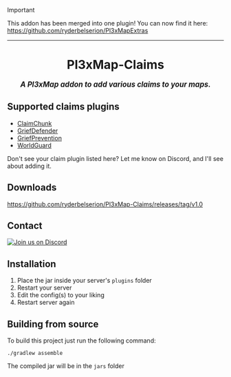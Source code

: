 > [!IMPORTANT]
> This addon has been merged into one plugin! You can now find it here: https://github.com/ryderbelserion/Pl3xMapExtras
----

<div align="center">

# Pl3xMap-Claims

<big>***A Pl3xMap addon to add various claims to your maps.***</big>

</div>

## Supported claims plugins
* [ClaimChunk](https://www.spigotmc.org/resources/claimchunk.44458/)
* [GriefDefender](https://www.spigotmc.org/resources/.68900/)
* [GriefPrevention](https://www.spigotmc.org/resources/.1884/)
* [WorldGuard](https://dev.bukkit.org/projects/worldguard)

Don't see your claim plugin listed here? Let me know on Discord, and I'll see about adding it.

## Downloads
https://github.com/ryderbelserion/Pl3xMap-Claims/releases/tag/v1.0

## Contact
  [![Join us on Discord](https://discord.com/api/guilds/182615261403283459/widget.png?style=banner2)](https://discord.gg/badbones-s-live-chat-182615261403283459)

## Installation
1) Place the jar inside your server's `plugins` folder
2) Restart your server
3) Edit the config(s) to your liking
4) Restart server again

## Building from source
To build this project just run the following command:

```
./gradlew assemble
```

The compiled jar will be in the `jars` folder
